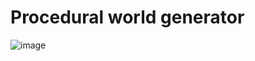 # Procedural world generator

![image](https://github.com/dreginkogan/waveFunctionCollapse/assets/75654428/bd5b2653-4afd-4a4e-98b1-cd4ed6fceae4)
